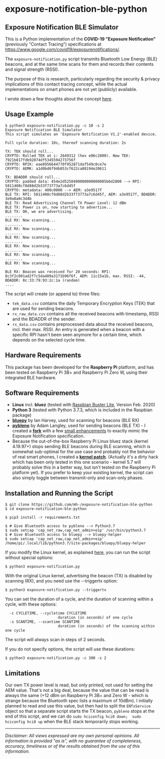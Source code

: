 exposure-notification-ble-python
================================

Exposure Notification BLE Simulator
-----------------------------------

This is a Python implementation of the __COVID-19 "Exposure Notification"__ (previously "Contact Tracing") 
specifications at <https://www.google.com/covid19/exposurenotifications/>.

The `exposure-notification.py` script transmits Bluetooth Low Energy (BLE) beacons, 
and at the same time scans for them and records their contents and signal strength (RSSI).

The purpose of this is research, particularly regarding the security & privacy implications 
of this contact tracing concept, while the actual implementations on smart phones are not yet (publicly) available.

I wrote down a few thoughts about the concept [here](some_thoughts_on_the_en_concept.md).

Usage Example
-------------

    $ python3 exposure-notification.py -c 10 -s 2
    Exposure Notification BLE Simulator
    This script simulates an 'Exposure Notification V1.2'-enabled device.
    
    Full cycle duration: 10s, thereof scanning duration: 2s
    
    TX: TEK should roll...
    CRYPTO: Rolled TEK at i: 2649312 (hex e06c2800). New TEK: 7921b817fdb92074df5345594273756f
    CRYPTO: RPIK: eae8956644770f952871daf549c0ce7e
    CRYPTO: AEMK: a1d0bd6f94b053cf622ca88194e20611
    
    TX: BDADDR should roll...
    CRYPTO: padded data: 454e2d5250490000000000005b6d2800 --> RPI: 5811408cf8d88d2b33f73773a7c6d45f
    CRYPTO: metadata: 400c0000 --> AEM: a3e9517f
    BLE TX: RPI: 5811408cf8d88d2b33f73773a7c6d45f, AEM: a3e9517f, BDADDR: 3e9a0a0c3d4b
    BLE TX: Read Advertising Channel TX Power Level: 12 dBm
    BLE TX: Power is on, now starting to advertise...
    BLE TX: OK, we are advertising.
    ........
    BLE RX: Now scanning...
    ........
    BLE RX: Now scanning...
    ........
    BLE RX: Now scanning...
    ........
    BLE RX: Now scanning...
    ........
    BLE RX: Now scanning...
    ........
    BLE RX: Now scanning...
    
    BLE RX: Beacon was received for 20 seconds: RPI: 8c3f2c091ad2f7c5da409a3171b96f6f, AEM: 11c15a1b, max. RSSI: -44, BDADDR: 0c:33:79:93:2c:1a (random)
    ....
    
The script will create (or append to) three files:

- `tek_data.csv` contains the daily Temporary Encryption Keys (TEK) that are used for sending beacons.
- `rx_raw_data.csv` contains all the received beacons with timestamp, RSSI and the BDADDR of the sender.
- `rx_data.csv` contains preprocessed data about the received beacons, incl. their max. RSSI. 
  An entry is generated when a beacon with a specific RPI hasn't been seen anymore for a certain time, which depends 
  on the selected cycle time.

Hardware Requirements
---------------------

This package has been developed for the __Raspberry Pi__ platform, and has been tested on 
Raspberry Pi 3B+ and Raspberry Pi Zero W, using their integrated BLE hardware.

Software Requirements
---------------------

- __Linux__ incl. __bluez__ 
(tested with [Raspbian Buster Lite](https://www.raspberrypi.org/downloads/raspbian/), Version Feb. 2020)
- __Python 3__ (tested with Python 3.7.3, which is included in the Raspbian package)
- [__bluepy__](https://github.com/IanHarvey/bluepy) by Ian Harvey, used for scanning for beacons (BLE RX)
- [__pybleno__](https://github.com/Adam-Langley/pybleno) by Adam Langley, used for sending beacons (BLE TX) - 
I created a [__fork__](https://github.com/mh-/pybleno/tree/enhancements-for-exposure-notification) with a few 
[small enhancements](https://github.com/Adam-Langley/pybleno/compare/master...mh-:enhancements-for-exposure-notification) 
to exactly mimic the Exposure Notification specification.
- Because the out-of-the-box Raspberry Pi Linux bluez stack (kernel 4.19.97+) stops sending BLE beacons during BLE 
scanning, which is somewhat sub-optimal for the use case and probably not the behavior of real smart phones, I created a
[__kernel patch__](linux-kernel-patching.md). (Actually it's a dirty hack which has been only tested in this one 
scenario - kernel 5.7 will probably solve this in a better way, but isn't tested on the Raspberry Pi platform yet). 
If you prefer to keep your existing kernel, the script can also simply toggle between transmit-only and scan-only phases.

Installation and Running the Script
-----------------------------------

    $ git clone https://github.com/mh-/exposure-notification-ble-python
    $ cd exposure-notification-ble-python
    
    $ pip3 install -r requirements.txt
    
    $ # Give Bluetooth access to pybleno --> Python3.7 
    $ sudo setcap 'cap_net_raw,cap_net_admin+eip' /usr/bin/python3.7
    $ # Give Bluetooth access to bluepy --> bluepy-helper 
    $ sudo setcap 'cap_net_raw,cap_net_admin+eip' /home/pi/.local/lib/python3.7/site-packages/bluepy/bluepy-helper
    
If you modify the Linux kernel, as explained [here](linux-kernel-patching.md), you can run the script 
without special options:

    $ python3 exposure-notification.py
    
With the original Linux kernel, advertising the beacon (TX) is disabled by scanning (RX), 
and you need use the --triggertx option:

    $ python3 exposure-notification.py --triggertx
    
You can set the duration of a cycle, and the duration of scanning within a cycle, with these options:

      -c CYCLETIME, --cycletime CYCLETIME
                            duration (in seconds) of one cycle
      -s SCANTIME, --scantime SCANTIME
                            duration (in seconds) of the scanning within one cycle
 
The script will always scan in steps of 2 seconds.

If you do not specify options, the script will use these durations:

    $ python3 exposure-notification.py -c 300 -s 2

Limitations
-----------
Our own TX power level is read, but only printed, not used for setting the AEM value. That's not a big deal, 
because the value that can be read is always the same (+12 dBm on Raspberry Pi 3B+ and Zero W - which is strange 
because the Bluetooth spec lists a maximum of 10dBm). 
I initially planned to read and use this value, but then had to split the `ENTxService` object so that a 
separate script starts the TX beacon, `pybleno` stops at the end of this script, and we can do `sudo hciconfig hci0 down; 
sudo hciconfig hci0 up` when the BLE stack temporarily stops working.

-----

_Disclaimer: All views expressed are my own personal opinions. All information is provided "as is", with no guarantee of 
completeness, accuracy, timeliness or of the results obtained from the use of this information._
